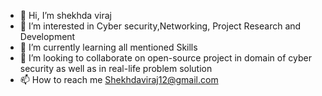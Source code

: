 - 👋 Hi, I’m shekhda viraj
- 👀 I’m interested in Cyber security,Networking, Project Research and Development
- 🌱 I’m currently learning all mentioned Skills 
- 💞️ I’m looking to collaborate on open-source project in domain of cyber security as well as in real-life problem solution
- 📫 How to reach me Shekhdaviraj12@gmail.com 

<!---
shekhdaviraj/shekhdaviraj is a ✨ special ✨ repository because its `README.md` (this file) appears on your GitHub profile.
You can click the Preview link to take a look at your changes.
--->
